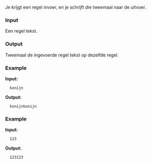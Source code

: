 Je krijgt een regel invoer, en je schrijft die tweemaal naar de uitvoer.

### Input

Een regel tekst.

### Output

Tweemaal de ingevoerde regel tekst op dezelfde regel.

### Example

**Input:**

      konijn

**Output:**

      konijnkonijn

### Example

**Input:**

      123

**Output:**

      123123

